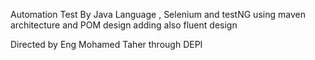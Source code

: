Automation Test By Java Language , Selenium and testNG using maven architecture and POM design adding also fluent design 

Directed by Eng Mohamed Taher through DEPI 
